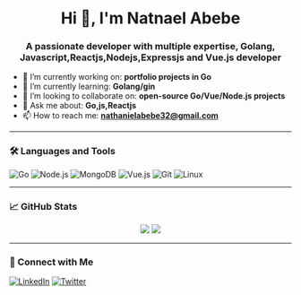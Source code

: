 
<h1 align="center">Hi 👋, I'm Natnael Abebe</h1>
<h3 align="center">A passionate developer with multiple expertise, Golang, Javascript,Reactjs,Nodejs,Expressjs and Vue.js developer</h3>

- 🔭 I’m currently working on: **portfolio projects in Go**
- 🌱 I’m currently learning: **Golang/gin**
- 👯 I’m looking to collaborate on: **open-source Go/Vue/Node.js projects**
- 💬 Ask me about: **Go,js,Reactjs**
- 📫 How to reach me: **nathanielabebe32@gmail.com**


---

### 🛠️ Languages and Tools

![Go](https://img.shields.io/badge/-Go-00ADD8?style=flat&logo=go&logoColor=white)
![Node.js](https://img.shields.io/badge/-Node.js-339933?style=flat&logo=node.js&logoColor=white)
![MongoDB](https://img.shields.io/badge/-MongoDB-47A248?style=flat&logo=mongodb&logoColor=white)
![Vue.js](https://img.shields.io/badge/-Vue.js-4FC08D?style=flat&logo=vue.js&logoColor=white)
![Git](https://img.shields.io/badge/-Git-F05032?style=flat&logo=git&logoColor=white)
![Linux](https://img.shields.io/badge/-Linux-FCC624?style=flat&logo=linux&logoColor=black)

---

### 📈 GitHub Stats

<p align="center">
  <img src="https://github-readme-stats.vercel.app/api?username=natnaelabebe&show_icons=true&theme=tokyonight" />
  <img src="https://github-readme-stats.vercel.app/api/top-langs/?username=natnaelabebe&layout=compact&theme=tokyonight" />
</p>

---

### 🔗 Connect with Me

[![LinkedIn](https://img.shields.io/badge/-LinkedIn-0077B5?style=flat&logo=linkedin&logoColor=white)](https://linkedin.com/in/your-profile)
[![Twitter](https://img.shields.io/badge/-Telegram-1DA1F2?style=flat&logo=twitter&logoColor=white)](https://twitter.com/yourhandle)

